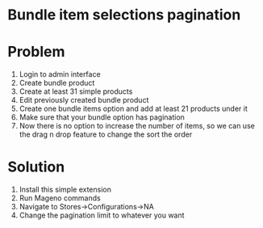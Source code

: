 # Bundle item selections pagination
# Problem
1. Login to admin interface 
2. Create bundle product 
3. Create at least 31 simple products 
4. Edit previously created bundle product 
5. Create one bundle items option and add at least 21 products under it 
6. Make sure that your bundle option has pagination
7. Now there is no option to increase the number of items, so we can use the drag n drop feature to change the sort the order

# Solution
1. Install this simple extension
2. Run Mageno commands
3. Navigate to Stores->Configurations->NA
4. Change the pagination limit to whatever you want
